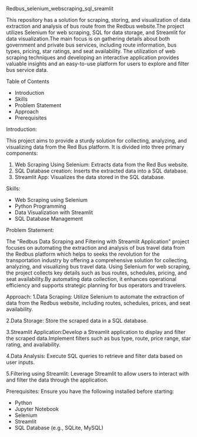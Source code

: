Redbus_selenium_webscraping_sql_sreamlit

This repository has a solution for scraping, storing, and visualization of data extraction and analysis of bus route from the Redbus website.The project utilizes Selenium for web scraping, SQL for data storage, and Streamlit for data visualization.The main focus is on gathering details about both government and private bus services, including route information, bus types, pricing, star ratings, and seat availability. The utilization of web scraping techniques and developing an interactive application provides valuable insights and an easy-to-use platform for users to explore and filter bus service data.

Table of Contents

- Introduction
- Skills
- Problem Statement
- Approach
- Prerequisites

Introduction:

This project aims to provide a sturdy solution for collecting, analyzing, and visualizing data from the Red Bus platform. It is divided into three primary components:
 1. Web Scraping Using Selenium: Extracts data from the Red Bus website.
 2. SQL Database creation: Inserts the extracted data into a SQL database.
 3. Streamlit App: Visualizes the data stored in the SQL database.

Skills:

- Web Scraping using Selenium
- Python Programming
- Data Visualization with Streamlit
- SQL Database Management

Problem Statement:

The "Redbus Data Scraping and Filtering with Streamlit Application" project focuses on automating the extraction and analysis of bus travel data from the Redbus platform which helps to seeks the revolution for the transportation industry by offering a comprehensive solution for collecting, analyzing, and visualizing bus travel data. Using Selenium for web scraping, the project collects key details such as bus routes, schedules, pricing, and seat availability.By automating data collection, it enhances operational efficiency and supports strategic planning for bus operators and travelers.

Approach:
1.Data Scraping: Utilize Selenium to automate the extraction of data from the Redbus website, including routes, schedules, prices, and seat availability.

2.Data Storage: Store the scraped data in a SQL database.

3.Streamlit Application:Develop a Streamlit application to display and filter the scraped data.Implement filters such as bus type, route, price range, star rating, and availability.

4.Data Analysis: Execute SQL queries to retrieve and filter data based on user inputs.

5.Filtering using Streamlit: Leverage Streamlit to allow users to interact with and filter the data through the application.

Prerequisites:
Ensure you have the following installed before starting:
- Python
- Jupyter Notebook
- Selenium
- Streamlit
- SQL Database (e.g., SQLite, MySQL)
